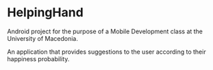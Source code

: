 # HelpingHand
Android project for the purpose of a Mobile Development class at the University of Macedonia.

An application that provides suggestions to the user according to their happiness probability.
